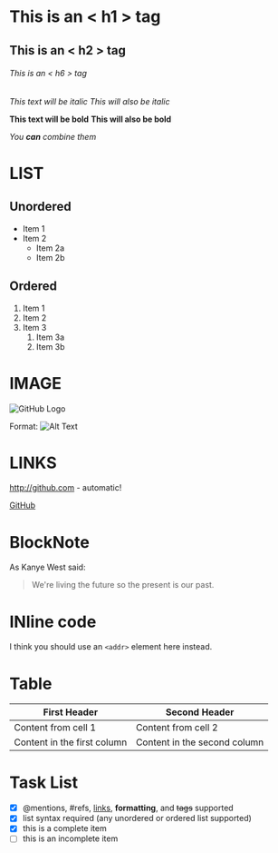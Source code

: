 # This is an < h1 > tag
## This is an < h2 > tag
###### This is an < h6 > tag

*This text will be italic*
_This will also be italic_

**This text will be bold**
__This will also be bold__

_You **can** combine them_

# LIST
## Unordered
* Item 1
* Item 2
  * Item 2a
  * Item 2b

## Ordered
1. Item 1
1. Item 2
1. Item 3
    1. Item 3a
    1. Item 3b

# IMAGE
![GitHub Logo](https://avatars2.githubusercontent.com/u/39235454?s=400&v=4)

Format: ![Alt Text](https://avatars2.githubusercontent.com/u/39235454?s=400&v=4)

# LINKS
http://github.com - automatic!

[GitHub](http://github.com)

# BlockNote
As Kanye West said:

> We're living the future so
> the present is our past.

# INline code
I think you should use an
`<addr>` element here instead.

# Table
First Header | Second Header
------------ | -------------
Content from cell 1 | Content from cell 2
Content in the first column | Content in the second column

# Task List
- [x] @mentions, #refs, [links](), **formatting**, and <del>tags</del> supported
- [x] list syntax required (any unordered or ordered list supported)
- [x] this is a complete item
- [ ] this is an incomplete item